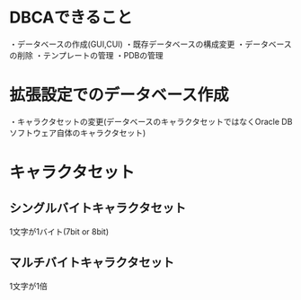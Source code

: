 # DBCAできること
・データベースの作成(GUI,CUI)
・既存データベースの構成変更
・データベースの削除
・テンプレートの管理
・PDBの管理

# 拡張設定でのデータベース作成
・キャラクタセットの変更(データベースのキャラクタセットではなくOracle DBソフトウェア自体のキャラクタセット)

# キャラクタセット
## シングルバイトキャラクタセット
1文字が1バイト(7bit or 8bit)
## マルチバイトキャラクタセット
1文字が1倍
